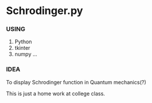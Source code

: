 # Schrodinger.py

### USING
  
  1. Python
  2. tkinter
  3. numpy
  ...

### IDEA

To display Schrodinger function in Quantum mechanics(?)

This is just a home work at college class.
